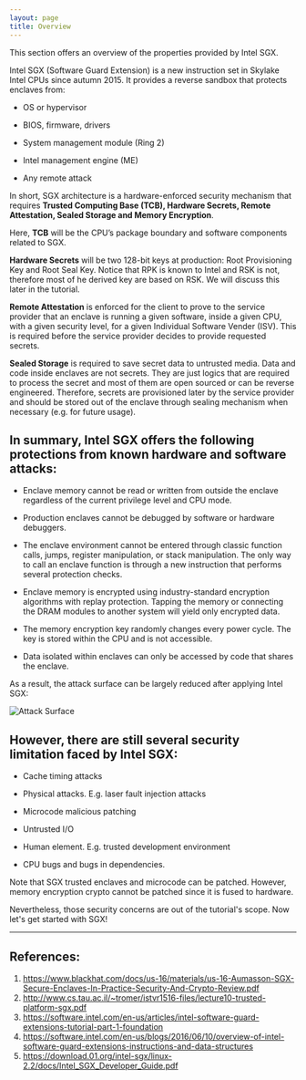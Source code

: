 ```yaml
---
layout: page
title: Overview
---
```


This section offers an overview of the properties provided by Intel SGX.

Intel SGX (Software Guard Extension) is a new instruction set in Skylake Intel CPUs since autumn 2015. It provides a reverse sandbox that protects enclaves from: 

- OS or hypervisor

- BIOS, firmware, drivers

- System management module (Ring 2)

- Intel management engine (ME)

- Any remote attack

In short, SGX architecture is a hardware-enforced security mechanism that requires **Trusted Computing Base (TCB), Hardware Secrets, Remote Attestation, Sealed Storage and Memory Encryption**.

Here, **TCB** will be the CPU’s package boundary and software components related to SGX.

**Hardware Secrets** will be two 128-bit keys at production: Root Provisioning Key and Root Seal Key. Notice that RPK is known to Intel and RSK is not, therefore most of he derived key are based on RSK. We will discuss this later in the tutorial.

**Remote Attestation** is enforced for the client to prove to the service provider that an enclave is running a given software, inside a given CPU, with a given security level, for a given Individual Software Vender (ISV). This is required before the service provider decides to provide requested secrets.

**Sealed Storage** is required to save secret data to untrusted media. Data and code inside enclaves are not secrets. They are just logics that are required to process the secret and most of them are open sourced or can be reverse engineered. Therefore, secrets are provisioned later by the service provider and should be stored out of the enclave through sealing mechanism when necessary (e.g. for future usage).

In summary, Intel SGX offers the following protections from known hardware and software attacks:
----

- Enclave memory cannot be read or written from outside the enclave regardless of the current privilege level and CPU mode.

- Production enclaves cannot be debugged by software or hardware debuggers. 

- The enclave environment cannot be entered through classic function calls, jumps, register manipulation, or stack manipulation. The only way to call an enclave function is through a new instruction that performs several protection checks.

- Enclave memory is encrypted using industry-standard encryption algorithms with replay protection. Tapping the memory or connecting the DRAM modules to another system will yield only encrypted data.

- The memory encryption key randomly changes every power cycle. The key is stored within the CPU and is not accessible.

- Data isolated within enclaves can only be accessed by code that shares the enclave.

As a result, the attack surface can be largely reduced after applying Intel SGX:

![Attack Surface](/sgx101/assets/pics/overview.png)

However, there are still several security limitation faced by Intel SGX:
----
- Cache timing attacks

- Physical attacks. E.g. laser fault injection attacks

- Microcode malicious patching

- Untrusted I/O

- Human element. E.g. trusted development environment

- CPU bugs and bugs in dependencies.

Note that SGX trusted enclaves and microcode can be patched. However, memory encryption crypto cannot be patched since it is fused to hardware.

Nevertheless, those security concerns are out of the tutorial's scope. Now let's get started with SGX!

----

References:
----
1. https://www.blackhat.com/docs/us-16/materials/us-16-Aumasson-SGX-Secure-Enclaves-In-Practice-Security-And-Crypto-Review.pdf
2. http://www.cs.tau.ac.il/~tromer/istvr1516-files/lecture10-trusted-platform-sgx.pdf
3. https://software.intel.com/en-us/articles/intel-software-guard-extensions-tutorial-part-1-foundation
4. https://software.intel.com/en-us/blogs/2016/06/10/overview-of-intel-software-guard-extensions-instructions-and-data-structures
5. https://download.01.org/intel-sgx/linux-2.2/docs/Intel_SGX_Developer_Guide.pdf